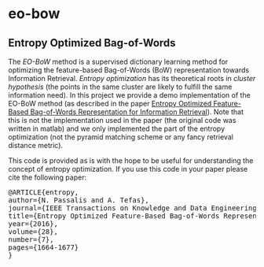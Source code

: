 # eo-bow
## Entropy Optimized Bag-of-Words 

The *EO-BoW* method is a supervised dictionary learning method for optimizing the feature-based Bag-of-Words (BoW) representation towards Information Retrieval. *Entropy optimization* has its theoretical roots in *cluster hypothesis* (the points in the same cluster are likely to fulfill the same information need). In this project we provide a demo implementation of the EO-BoW method (as described in the paper [Entropy Optimized Feature-Based Bag-of-Words Representation for Information Retrieval](http://ieeexplore.ieee.org/document/7439840/)). Note that this is not the implementation used in the paper (the original code was written in matlab) and we only implemented the part of the entropy optimization (not the pyramid matching scheme or any fancy retrieval distance metric). 

This code is provided as is with the hope to be useful for understanding the concept of entropy optimization. If you use this code in your paper please cite the following paper:

<pre>
@ARTICLE{entropy, 
author={N. Passalis and A. Tefas}, 
journal={IEEE Transactions on Knowledge and Data Engineering}, 
title={Entropy Optimized Feature-Based Bag-of-Words Representation for Information Retrieval}, 
year={2016}, 
volume={28}, 
number={7}, 
pages={1664-1677}
}
</pre>
